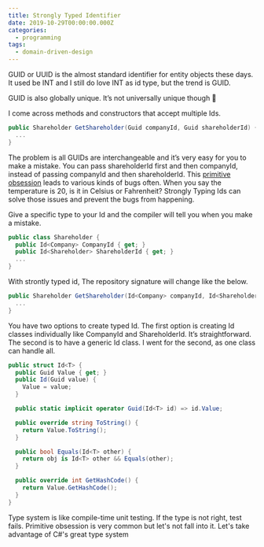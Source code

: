 ```yaml
---
title: Strongly Typed Identifier
date: 2019-10-29T00:00:00.000Z
categories:
  - programming
tags:
  - domain-driven-design
---
```


GUID or UUID is the almost standard identifier for entity objects these days. It used be INT and I still do love INT as id type, but the trend is GUID.

GUID is also globally unique. It’s not universally unique though 🙂

I come across methods and constructors that accept multiple Ids.

```csharp
public Shareholder GetShareholder(Guid companyId, Guid shareholderId) {
  ...
}
```

The problem is all GUIDs are interchangeable and it’s very easy for you to make a mistake. You can pass shareholderId first and then companyId, instead of passing companyId and then shareholderId. This [primitive obsession](https://medium.com/@arpitjain.iec/primitive-obsession-code-smell-that-hurt-people-the-most-5cbdd70496e9) leads to various kinds of bugs often. When you say the temperature is 20, is it in Celsius or Fahrenheit? Strongly Typing Ids can solve those issues and prevent the bugs from happening.

Give a specific type to your Id and the compiler will tell you when you make a mistake.

```csharp
public class Shareholder {
  public Id<Company> CompanyId { get; }
  public Id<Shareholder> ShareholderId { get; }
  ...
}
```

With strontly typed id, The repository signature will change like the below.

```csharp
public Shareholder GetShareholder(Id<Company> companyId, Id<Shareholder> shareholderId) {
  ...
}
```

You have two options to create typed Id. The first option is creating Id classes individually like CompanyId and ShareholderId. It’s straightforward. The second is to have a generic Id<T> class. I went for the second, as one class can handle all.

```csharp
public struct Id<T> {
  public Guid Value { get; }
  public Id(Guid value) {
    Value = value;
  }

  public static implicit operator Guid(Id<T> id) => id.Value;

  public override string ToString() {
    return Value.ToString();
  }

  public bool Equals(Id<T> other) {
    return obj is Id<T> other && Equals(other);
  }

  public override int GetHashCode() {
    return Value.GetHashCode();
  }
}
```

Type system is like compile-time unit testing. If the type is not right, test fails. Primitive obsession is very common but let's not fall into it. Let's take advantage of C#'s great type system
